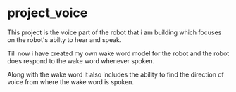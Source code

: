 # project_voice
 
This project is the voice part of the robot that i am building which focuses on the robot's abilty to hear and speak. 

Till now i have created my own wake word model for the robot and the robot does respond to the wake word whenever spoken.

Along with the wake word it also includes the ability to find the direction of voice from where the wake word is spoken.
